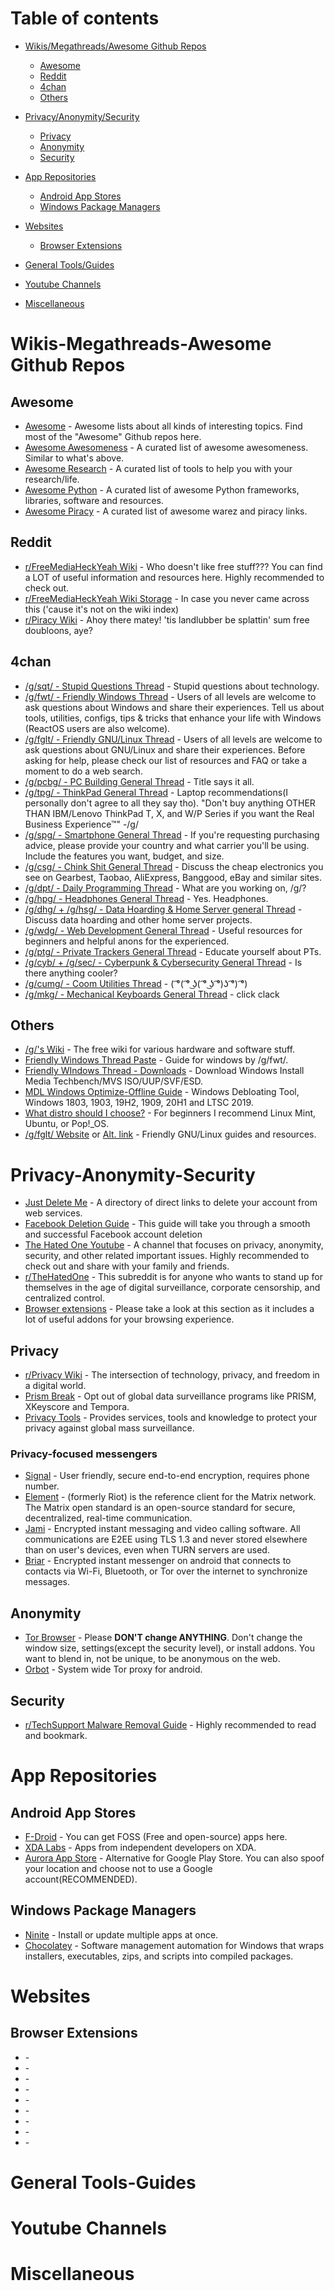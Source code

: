 Table of contents
=================

<!--ts-->
* [Wikis/Megathreads/Awesome Github Repos](#wikis-megathreads-awesome-github-repos)
  * [Awesome](#awesome)
  * [Reddit](#reddit)
  * [4chan](#4chan)
  * [Others](#others)

  
* [Privacy/Anonymity/Security](#privacy-anonymity-security)
  * [Privacy](#privacy)
  * [Anonymity](#anonymity)
  * [Security](#security)
  
* [App Repositories](#app-repositories)
  * [Android App Stores](#android-app-stores)
  * [Windows Package Managers](#windows-package-managers)
  
* [Websites](#websites)
  * [Browser Extensions](#browser-extensions)

* [General Tools/Guides](#general-tools-guides)

* [Youtube Channels](#youtube-channels)

* [Miscellaneous](#miscellaneous)
<!--te-->


# Wikis-Megathreads-Awesome Github Repos

## Awesome
  * [Awesome](https://github.com/sindresorhus/awesome) - Awesome lists about all kinds of interesting topics. Find most of the "Awesome" Github repos here.
  * [Awesome Awesomeness](https://github.com/bayandin/awesome-awesomeness) - A curated list of awesome awesomeness. Similar to what's above.
  * [Awesome Research](https://github.com/emptymalei/awesome-research) - A curated list of tools to help you with your research/life.
  * [Awesome Python](https://github.com/vinta/awesome-python) - A curated list of awesome Python frameworks, libraries, software and resources.
  * [Awesome Piracy](https://github.com/Igglybuff/awesome-piracy) - A curated list of awesome warez and piracy links.
  
## Reddit
  * [r/FreeMediaHeckYeah Wiki](https://www.reddit.com/r/freemediaheckyeah/wiki) - Who doesn't like free stuff??? You can find a LOT of useful information and resources here. Highly recommended to check out.
  * [r/FreeMediaHeckYeah Wiki Storage](https://www.reddit.com/r/freemediaheckyeah/wiki/storage) - In case you never came across this ('cause it's not on the wiki index)
  * [r/Piracy Wiki](https://reddit.com/r/piracy/wiki/index) - Ahoy there matey! 'tis landlubber be splattin' sum free doubloons, aye?
  
## 4chan
  * [/g/sqt/ - Stupid Questions Thread](https://boards.4channel.org/g/#s=sqt) - Stupid questions about technology.
  * [/g/fwt/ - Friendly Windows Thread](https://boards.4channel.org/g/#s=fwt) - Users of all levels are welcome to ask questions about Windows and share their experiences. Tell us about tools, utilities, configs, tips & tricks that enhance your life with Windows (ReactOS users are also welcome).
  * [/g/fglt/ - Friendly GNU/Linux Thread](https://boards.4channel.org/g/#s=fglt) - Users of all levels are welcome to ask questions about GNU/Linux and share their experiences. Before asking for help, please check our list of resources and FAQ or take a moment to do a web search.
  * [/g/pcbg/ - PC Building General Thread](https://boards.4channel.org/g/#s=pcbg) - Title says it all.
  * [/g/tpg/ - ThinkPad General Thread](https://boards.4channel.org/g/#s=tpg) - Laptop recommendations(I personally don't agree to all they say tho). "Don't buy anything OTHER THAN IBM/Lenovo ThinkPad T, X, and W/P Series if you want the Real Business Experience™" -/g/
  * [/g/spg/ - Smartphone General Thread](https://boards.4channel.org/g/#s=spg) - If you're requesting purchasing advice, please provide your country and what carrier you'll be using. Include the features you want, budget, and size.
  * [/g/csg/ - Chink Shit General Thread](https://boards.4channel.org/g/#s=csg) - Discuss the cheap electronics you see on Gearbest, Taobao, AliExpress, Banggood, eBay and similar sites.
  * [/g/dpt/ - Daily Programming Thread](https://boards.4channel.org/g/#s=dpt) - What are you working on, /g/?
  * [/g/hpg/ - Headphones General Thread](https://boards.4channel.org/g/#s=hpg) - Yes. Headphones.
  * [/g/dhg/ + /g/hsg/ - Data Hoarding & Home Server general Thread](https://boards.4channel.org/g/#s=dhg+hsg) - Discuss data hoarding and other home server projects.
  * [/g/wdg/ - Web Development General Thread](https://boards.4channel.org/g/#s=wdg) - Useful resources for beginners and helpful anons for the experienced.
  * [/g/ptg/ - Private Trackers General Thread](htps://boards.4channel.org/g/#s=ptg) - Educate yourself about PTs.
  * [/g/cyb/ + /g/sec/ - Cyberpunk & Cybersecurity General Thread](htttps://boards.4channel.org/g/#s=cyb+sec) - Is there anything cooler?
  * [/g/cumg/ - Coom Utilities Thread](htps://boards.4channel.org/g/#s=cumg) - ( ͡°( ͡° ͜ʖ( ͡° ͜ʖ ͡°)ʖ ͡°) ͡°)
  * [/g/mkg/ - Mechanical Keyboards General Thread](htps://boards.4channel.org/g/#s=mkg) - click clack

   
## Others
  * [/g/'s Wiki](https://wiki.installgentoo.com/wiki/Main_Page) - The free wiki for various hardware and software stuff.
  * [Friendly Windows Thread Paste](https://rentry.co/fwt) - Guide for windows by /g/fwt/.
  * [Friendly WIndows Thread - Downloads](https://rentry.co/fwtdwnl) - Download Windows Install Media Techbench/MVS ISO/UUP/SVF/ESD.
  * [MDL Windows Optimize-Offline Guide](https://rentry.co/mdl-optimize-guide) - Windows Debloating Tool, Windows 1803, 1903, 19H2, 1909, 20H1 and LTSC 2019.
  * [What distro should I choose?](https://wiki.installgentoo.com/index.php/Babbies_First_Linux) - For beginners I recommend Linux Mint, Ubuntu, or Pop!_OS.
  * [/g/fglt/ Website](https://fglt.nl) or [Alt. link](https://p.teknik.io/wJ9Zy) - Friendly GNU/Linux guides and resources.
  
  
  
# Privacy-Anonymity-Security
 * [Just Delete Me](https://justdeleteme.xyz) - A directory of direct links to delete your account from web services.
 * [Facebook Deletion Guide](https://deletefacebook.com/guide/) - This guide will take you through a smooth and successful Facebook account deletion
 * [The Hated One Youtube](https://www.youtube.com/channel/UCjr2bPAyPV7t35MvcgT3W8Q) - A channel that focuses on privacy, anonymity, security, and other related important issues. Highly recommended to check out and share with your family and friends.
 * [r/TheHatedOne](https://www.reddit.com/r/thehatedone/) - This subreddit is for anyone who wants to stand up for themselves in the age of digital surveillance, corporate censorship, and centralized control.
 * [Browser extensions](#browser-extensions) - Please take a look at this section as it includes a lot of useful addons for your browsing experience.
 
## Privacy
   * [r/Privacy Wiki](https://www.reddit.com/r/privacy/wiki/index) - The intersection of technology, privacy, and freedom in a digital world. 
   * [Prism Break](https://prism-break.org) - Opt out of global data surveillance programs like PRISM, XKeyscore and Tempora.
   * [Privacy Tools](https://privacytools.io) - Provides services, tools and knowledge to protect your privacy against global mass surveillance.
   
### Privacy-focused messengers
   * [Signal](https://signal.org/download/) - User friendly, secure end-to-end encryption, requires phone number.
   * [Element](https://element.io/get-started/) - (formerly Riot) is the reference client for the Matrix network. The Matrix open standard is an open-source standard for secure, decentralized, real-time communication.
   * [Jami](https://jami.net/download/) - Encrypted instant messaging and video calling software. All communications are E2EE using TLS 1.3 and never stored elsewhere than on user's devices, even when TURN servers are used. 
   * [Briar](https://briarproject.org/download-briar/) - Encrypted instant messenger on android that connects to contacts via Wi-Fi, Bluetooth, or Tor over the internet to synchronize messages.

## Anonymity
  * [Tor Browser](https://www.torproject.org/download/) - Please **DON'T change ANYTHING**. Don't change the window size, settings(except the security level), or install addons. You want to blend in, not be unique, to be anonymous on the web.
  * [Orbot](https://guardianproject.info/apps/org.torproject.android/) - System wide Tor proxy for android.
  
## Security
  * [r/TechSupport Malware Removal Guide](https://www.reddit.com/r/techsupport/comments/33evdi/suggested_reading_official_malware_removal_guide/) - Highly recommended to read and bookmark.
  
  
# App Repositories
  
## Android App Stores
  * [F-Droid](https://www.f-droid.org) - You can get FOSS (Free and open-source) apps here.
  * [XDA Labs](https://labs.xda-developers.com) - Apps from independent developers on XDA.
  * [Aurora App Store](https://f-droid.org/en/packages/com.aurora.store/) - Alternative for Google Play Store. You can also spoof your location and choose not to use a Google account(RECOMMENDED).
  
## Windows Package Managers
  * [Ninite](https://ninite.com) - Install or update multiple apps at once.
  * [Chocolatey](https://chocolatey.org/install) - Software management automation for Windows that wraps installers, executables, zips, and scripts into compiled packages. 


# Websites
## Browser Extensions
  * []() - 
  * []() - 
  * []() - 
  * []() - 
  * []() - 
  * []() - 
  * []() - 
  * []() - 
  * []() - 

# General Tools-Guides


# Youtube Channels


# Miscellaneous
